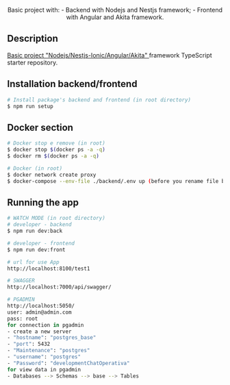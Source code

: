 <p align="center">
  Basic project with: 
  - Backend with Nodejs and Nestjs framework;
  - Frontend with Angular and Akita framework.
</p>

## Description

[Basic project "Nodejs/Nestjs-Ionic/Angular/Akita" ](https://github.com/FrankRex69/NodeNestjs-AngularAkita) framework TypeScript starter repository.

## Installation backend/frontend

```bash
# Install package's backend and frontend (in root directory)
$ npm run setup
```

## Docker section
```bash
# Docker stop e remove (in root)
$ docker stop $(docker ps -a -q)
$ docker rm $(docker ps -a -q)

# Docker (in root)
$ docker network create proxy
$ docker-compose --env-file ./backend/.env up (before you rename file backend/.env.example like backend/.env)
```
## Running the app
```bash
# WATCH MODE (in root directory)
# developer - backend
$ npm run dev:back

# developer - frontend
$ npm run dev:front
```
```bash
# url for use App
http://localhost:8100/test1

# SWAGGER
http://localhost:7000/api/swagger/

# PGADMIN
http://localhost:5050/
user: admin@admin.com
pass: root
for connection in pgadmin
- create a new server
- "hostname": "postgres_base"
- "port": 5432
- "Maintenance": "postgres"
- "username": "postgres"
- "Password": "developmentChatOperativa"
for view data in pgadmin
- Databases --> Schemas --> base --> Tables
```